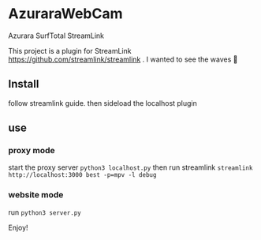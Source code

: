 # AzuraraWebCam
Azurara SurfTotal StreamLink

This project is a plugin for StreamLink https://github.com/streamlink/streamlink .
I wanted to see the waves :ocean: 

## Install
follow streamlink guide.
then sideload the localhost plugin

## use
### proxy mode
start the proxy server `python3 localhost.py`
then run streamlink `streamlink http://localhost:3000 best -p=mpv -l debug`

### website mode
run `python3 server.py`

Enjoy!

